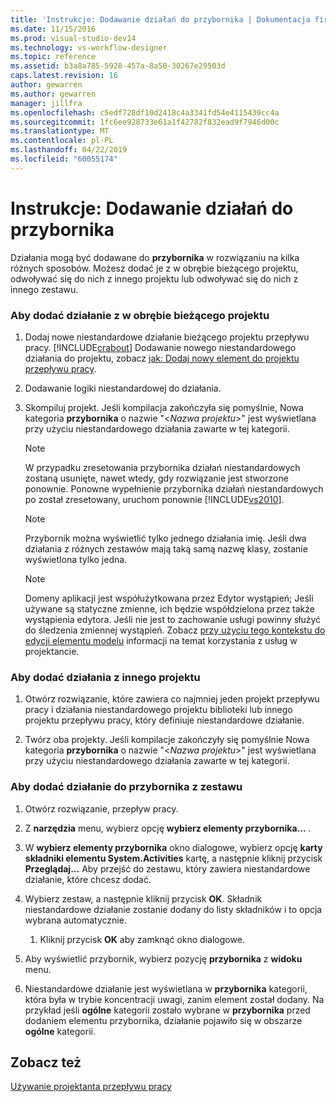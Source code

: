 ```yaml
---
title: 'Instrukcje: Dodawanie działań do przybornika | Dokumentacja firmy Microsoft'
ms.date: 11/15/2016
ms.prod: visual-studio-dev14
ms.technology: vs-workflow-designer
ms.topic: reference
ms.assetid: b3a8a785-5928-457a-8a50-30267e29503d
caps.latest.revision: 16
author: gewarren
ms.author: gewarren
manager: jillfra
ms.openlocfilehash: c5edf728df10d2418c4a3341fd54e4115439cc4a
ms.sourcegitcommit: 1fc6ee928733e61a1f42782f832ead9f7946d00c
ms.translationtype: MT
ms.contentlocale: pl-PL
ms.lasthandoff: 04/22/2019
ms.locfileid: "60055174"
---
```

# <a name="how-to-add-activities-to-the-toolbox"></a>Instrukcje: Dodawanie działań do przybornika
Działania mogą być dodawane do **przybornika** w rozwiązaniu na kilka różnych sposobów. Możesz dodać je z w obrębie bieżącego projektu, odwoływać się do nich z innego projektu lub odwoływać się do nich z innego zestawu.  
  
### <a name="to-add-an-activity-from-within-your-current-project"></a>Aby dodać działanie z w obrębie bieżącego projektu  
  
1. Dodaj nowe niestandardowe działanie bieżącego projektu przepływu pracy. [!INCLUDE[crabout](../includes/crabout-md.md)] Dodawanie nowego niestandardowego działania do projektu, zobacz [jak: Dodaj nowy element do projektu przepływu pracy](../workflow-designer/how-to-add-a-new-item-to-a-workflow-project.md).  
  
2. Dodawanie logiki niestandardowej do działania.  
  
3. Skompiluj projekt. Jeśli kompilacja zakończyła się pomyślnie, Nowa kategoria **przybornika** o nazwie "\<*Nazwa projektu*>" jest wyświetlana przy użyciu niestandardowego działania zawarte w tej kategorii.  
  
    > [!NOTE]
    >  W przypadku zresetowania przybornika działań niestandardowych zostaną usunięte, nawet wtedy, gdy rozwiązanie jest stworzone ponownie. Ponowne wypełnienie przybornika działań niestandardowych po został zresetowany, uruchom ponownie [!INCLUDE[vs2010](../includes/vs2010-md.md)].  
  
    > [!NOTE]
    >  Przybornik można wyświetlić tylko jednego działania imię. Jeśli dwa działania z różnych zestawów mają taką samą nazwę klasy, zostanie wyświetlona tylko jedna.  
  
    > [!NOTE]
    >  Domeny aplikacji jest współużytkowana przez Edytor wystąpień; Jeśli używane są statyczne zmienne, ich będzie współdzielona przez także wystąpienia edytora. Jeśli nie jest to zachowanie usługi powinny służyć do śledzenia zmiennej wystąpień. Zobacz [przy użyciu tego kontekstu do edycji elementu modelu](http://msdn.microsoft.com/library/7f9f1ea5-0147-4079-8eca-be94f00d3aa1) informacji na temat korzystania z usług w projektancie.  
  
### <a name="to-add-an-activity-from-within-a-different-project"></a>Aby dodać działania z innego projektu  
  
1. Otwórz rozwiązanie, które zawiera co najmniej jeden projekt przepływu pracy i działania niestandardowego projektu biblioteki lub innego projektu przepływu pracy, który definiuje niestandardowe działanie.  
  
2. Twórz oba projekty. Jeśli kompilacje zakończyły się pomyślnie Nowa kategoria **przybornika** o nazwie "\<*Nazwa projektu*>" jest wyświetlana przy użyciu niestandardowego działania zawarte w tej kategorii.  
  
### <a name="to-add-an-activity-to-the-toolbox-from-an-assembly"></a>Aby dodać działanie do przybornika z zestawu  
  
1. Otwórz rozwiązanie, przepływ pracy.  
  
2. Z **narzędzia** menu, wybierz opcję **wybierz elementy przybornika...** .  
  
3. W **wybierz elementy przybornika** okno dialogowe, wybierz opcję **karty składniki elementu System.Activities** kartę, a następnie kliknij przycisk **Przeglądaj...** Aby przejść do zestawu, który zawiera niestandardowe działanie, które chcesz dodać.  
  
4. Wybierz zestaw, a następnie kliknij przycisk **OK**. Składnik niestandardowe działanie zostanie dodany do listy składników i to opcja wybrana automatycznie.  
  
    1. Kliknij przycisk **OK** aby zamknąć okno dialogowe.  
  
5. Aby wyświetlić przybornik, wybierz pozycję **przybornika** z **widoku** menu.  
  
6. Niestandardowe działanie jest wyświetlana w **przybornika** kategorii, która była w trybie koncentracji uwagi, zanim element został dodany. Na przykład jeśli **ogólne** kategorii zostało wybrane w **przybornika** przed dodaniem elementu przybornika, działanie pojawiło się w obszarze **ogólne** kategorii.  
  
## <a name="see-also"></a>Zobacz też  
 [Używanie projektanta przepływu pracy](../workflow-designer/using-the-workflow-designer.md)